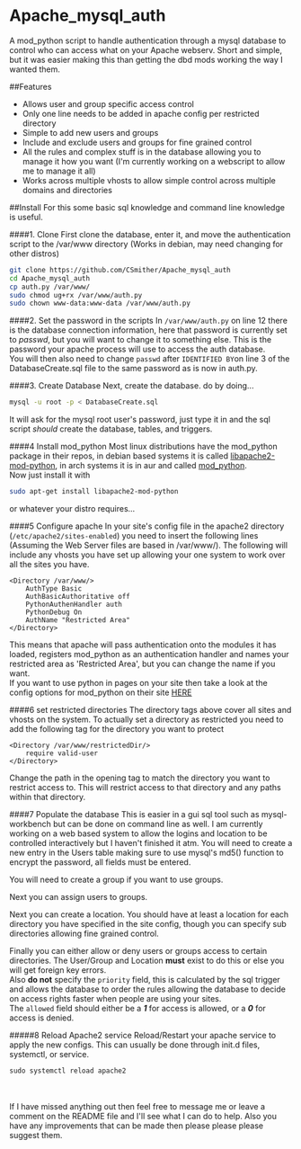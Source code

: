 # Apache_mysql_auth
A mod_python script to handle authentication through a mysql database to control who can access what on your Apache webserv. Short and simple, but it was easier making this than getting the dbd mods working the way I wanted them.

##Features
- Allows user and group specific access control
- Only one line needs to be added in apache config per restricted directory
- Simple to add new users and groups
- Include and exclude users and groups for fine grained control
- All the rules and complex stuff is in the database allowing you to manage it how you want (I'm currently working on a webscript to allow me to manage it all)
- Works across multiple vhosts to allow simple control across multiple domains and directories

##Install
For this some basic sql knowledge and command line knowledge is useful.

####1. Clone
First clone the database, enter it, and move the authentication script to the /var/www directory (Works in debian, may need changing for other distros)<br>
```Bash
git clone https://github.com/CSmither/Apache_mysql_auth
cd Apache_mysql_auth
cp auth.py /var/www/
sudo chmod ug+rx /var/www/auth.py
sudo chown www-data:www-data /var/www/auth.py
```

####2. Set the password in the scripts
In `/var/www/auth.py` on line 12 there is the database connection information, here that password is currently set to *passwd*, but you will want to change it to something else. This is the password your apache process will use to access the auth database.
<br>You will then also need to change `passwd` after `IDENTIFIED BY`on line 3 of the DatabaseCreate.sql file to the same password as is now in auth.py.

####3. Create Database
Next, create the database. do by doing...<br>
```Bash
mysql -u root -p < DatabaseCreate.sql
```
It will ask for the mysql root user's password, just type it in and the sql script <i>should</i> create the database, tables, and triggers.

####4 Install mod_python
Most linux distributions have the mod_python package in their repos, in debian based systems it is called [libapache2-mod-python](https://packages.debian.org/search?keywords=libapache2-mod-python), in arch systems it is in aur and called [mod_python](https://wiki.archlinux.org/index.php/mod_python).<br>
Now just install it with</br>
```Bash
sudo apt-get install libapache2-mod-python
```
or whatever your distro requires...

####5 Configure apache
In your site's config file in the apache2 directory (`/etc/apache2/sites-enabled`) you need to insert the following lines (Assuming the Web Server files are based in /var/www/). The following will include any vhosts you have set up allowing your one system to work over all the sites you have.
```
<Directory /var/www/>
    AuthType Basic
    AuthBasicAuthoritative off
    PythonAuthenHandler auth
    PythonDebug On
    AuthName "Restricted Area"
</Directory>
```
This means that apache will pass authentication onto the modules it has loaded, registers mod_python as an authentication handler and names your restricted area as 'Restricted Area', but you can change the name if you want.
<br>
If you want to use python in pages on your site then take a look at the config options for mod_python on their site [HERE](http://modpython.org/live/current/doc-html/tutorial.html)

####6 set restricted directories
The directory tags above cover all sites and vhosts on the system. To actually set a directory as restricted you need to add the following tag for the directory you want to protect
```
<Directory /var/www/restrictedDir/>
    require valid-user
</Directory>
```
Change the path in the opening tag to match the directory you want to restrict access to. This will restrict access to that directory and any paths within that directory.

####7 Populate the database
This is easier in a gui sql tool such as mysql-workbench but can be done on command line as well. I am currently working on a web based system to allow the logins and location to be controlled interactively but I haven't finished it atm.
You will need to create a new entry in the Users table making sure to use mysql's md5() function to encrypt the password, all fields must be entered.

You will need to create a group if you want to use groups.

Next you can assign users to groups.

Next you can create a location. You should have at least a location for each directory you have specified in the site config, though you can specify sub directories allowing fine grained control.

Finally you can either allow or deny users or groups access to certain directories. The User/Group and Location **must** exist to do this or else you will get foreign key errors.
<br>Also **do not** specify the `priority` field, this is calculated by the sql trigger and allows the database to order the rules allowing the database to decide on access rights faster when people are using your sites.
<br>The `allowed` field should either be a ***1*** for access is allowed, or a ***0*** for access is denied.

#####8 Reload Apache2 service
Reload/Restart your apache service to apply the new configs. This can usually be done through init.d files, systemctl, or service.
```
sudo systemctl reload apache2
```

<br><br>
If I have missed anything out then feel free to message me or leave a comment on the README file and I'll see what I can do to help. Also you have any improvements that can be made then please please please suggest them.
